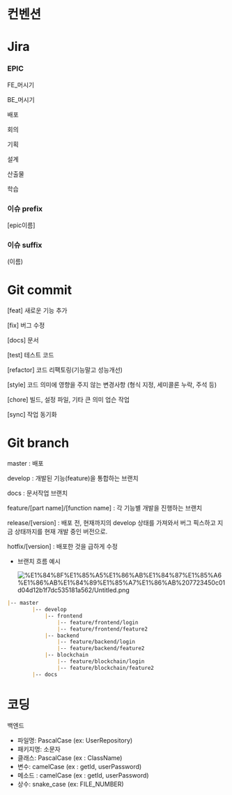 # 컨벤션

# Jira

### EPIC

FE_머시기

BE_머시기

배포

회의

기획

설계

산출물

학습

### 이슈 prefix

[epic이름]

### 이슈 suffix

(이름)

# Git commit

[feat] 새로운 기능 추가

[fix] 버그 수정

[docs] 문서

[test] 테스트 코드

[refactor] 코드 리팩토링(기능말고 성능개선)

[style] 코드 의미에 영향을 주지 않는 변경사항 (형식 지정, 세미콜론 누락, 주석 등)

[chore] 빌드, 설정 파일, 기타 큰 의미 업슨 작업

[sync] 작업 동기화

# Git branch

master : 배포

develop : 개발된 기능(feature)을 통합하는 브랜치

docs : 문서작업 브랜치

feature/[part name]/[function name] : 각 기능별 개발을 진행하는 브랜치

release/[version] : 배포 전, 현재까지의 develop 상태를 가져와서 버그 픽스하고 지금 상태까지를 현재 개발 중인 버전으로.

hotfix/[version] : 배포한 것을 급하게 수정

- 브랜치 흐름 예시
    
    ![%E1%84%8F%E1%85%A5%E1%86%AB%E1%84%87%E1%85%A6%E1%86%AB%E1%84%89%E1%85%A7%E1%86%AB%207723450c01d04d12b1f7dc535181a562/Untitled.png](%E1%84%8F%E1%85%A5%E1%86%AB%E1%84%87%E1%85%A6%E1%86%AB%E1%84%89%E1%85%A7%E1%86%AB%207723450c01d04d12b1f7dc535181a562/Untitled.png)
    

```markdown
|-- master
		|-- develop
		    |-- frontend
		        |-- feature/frontend/login
		        |-- feature/frontend/feature2
		    |-- backend
		        |-- feature/backend/login
		        |-- feature/backend/feature2
		    |-- blockchain
		        |-- feature/blockchain/login
		        |-- feature/blockchain/feature2
		|-- docs
```

# 코딩

백엔드

- 파일명: PascalCase (ex: UserRepository)
- 패키지명: 소문자
- 클래스: PascalCase (ex : ClassName)
- 변수: camelCase (ex : getId, userPassword)
- 메소드 : camelCase (ex : getId, userPassword)
- 상수: snake_case (ex: FILE_NUMBER)